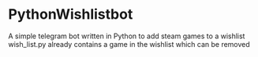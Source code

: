 # PythonWishlistbot
A simple telegram bot written in Python to add steam games to a wishlist
wish_list.py already contains a game in the wishlist which can be removed

